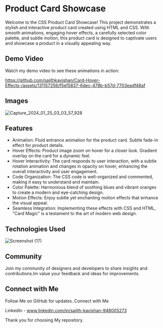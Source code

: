 # Product Card Showcase

Welcome to the CSS Product Card Showcase! This project demonstrates a stylish and interactive product card created using HTML and CSS. With smooth animations, engaging hover effects, a carefully selected color palette, and subtle motion, this product card is designed to captivate users and showcase a product in a visually appealing way.

## Demo Video

Watch my demo video to see these animations in action:

https://github.com/sajithkavishan/Card-Hover-Effects-/assets/131157256/f5ef5837-6dec-478b-b57d-7703eadf48af

## Images

![Capture_2024_01_25_03_03_57_928](https://github.com/sajithkavishan/Card-Hover-Effects-/assets/131157256/45bcd3b4-2e25-4192-b95a-b9503963e1ee)

## Features

- Animation: Fluid entrance animation for the product card.
             Subtle fade-in effect for product details.
- Hover Effects: Product image zoom on hover for a closer look.
                 Gradient overlay on the card for a dynamic feel.
- Hover Interactivity: The card responds to user interaction, with a subtle rotation animation and changes in opacity on hover, enhancing the overall interactivity and user engagement.
- Code Organization: The CSS code is well-organized and commented, making it easy to understand and maintain.
- Color Palette: Harmonious blend of soothing blues and vibrant oranges to create a modern and eye-catching design.
- Motion Effects: Enjoy subtle yet enchanting motion effects that enhance the visual appeal.
- Seamless Integration: Implementing these effects with CSS and HTML, "Card Magic" is a testament to the art of modern web design.

## Technologies Used

![Screenshot (17)](https://biq.cloud/wp-content/uploads/2021/03/355-html-and-CSS.gif)

## Community

Join my community of designers and developers to share insights and contributions.Im value your feedback and ideas for improvements.

## Connect with Me

Follow Me on GitHub for updates. Connect with Me

LinkedIn - www.linkedin.com/in/sajith-kavishan-948005273

Thank you for choosing My repository.
